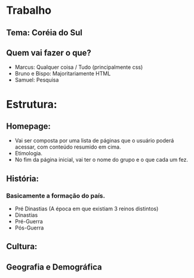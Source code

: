 # Trabalho

## Tema: Coréia do Sul

## Quem vai fazer o que?
- Marcus: Qualquer coisa / Tudo (principalmente css)
- Bruno e Bispo: Majoritariamente HTML
- Samuel: Pesquisa

# Estrutura:
## Homepage:
- Vai ser composta por uma lista de páginas que o usuário poderá acessar, com conteúdo resumido em cima.
- Etimologia.
- No fim da página inicial, vai ter o nome do grupo e o que cada um fez.

## História:
### Basicamente a formação do país.
- Pré Dinastias (A época em que existiam 3 reinos distintos)
- Dinastias
- Pré-Guerra
- Pós-Guerra

## Cultura:

## Geografia e Demográfica
